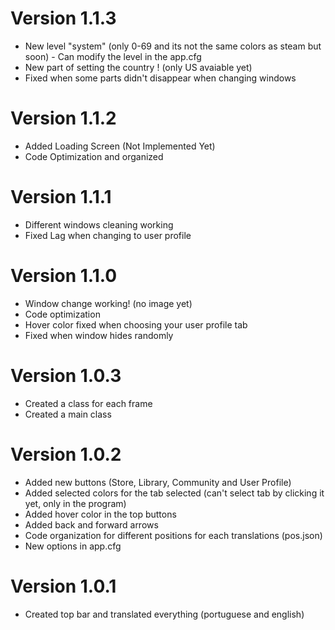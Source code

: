 # Version 1.1.3
 - New level "system" (only 0-69 and its not the same colors as steam but soon) - Can modify the level in the app.cfg
 - New part of setting the country ! (only US avaiable yet)
 - Fixed when some parts didn't disappear when changing windows

# Version 1.1.2
 - Added Loading Screen (Not Implemented Yet)
 - Code Optimization and organized

# Version 1.1.1
 - Different windows cleaning working
 - Fixed Lag when changing to user profile

# Version 1.1.0
 - Window change working! (no image yet)
 - Code optimization
 - Hover color fixed when choosing your user profile tab
 - Fixed when window hides randomly

# Version 1.0.3
 - Created a class for each frame
 - Created a main class

# Version 1.0.2
 -  Added new buttons (Store, Library, Community and User Profile)
 -  Added selected colors for the tab selected (can't select tab by clicking it yet, only in the program)
 -  Added hover color in the top buttons
 -  Added back and forward arrows
 -  Code organization for different positions for each translations (pos.json)
 -  New options in app.cfg

# Version 1.0.1
 - Created top bar and translated everything (portuguese and english)
